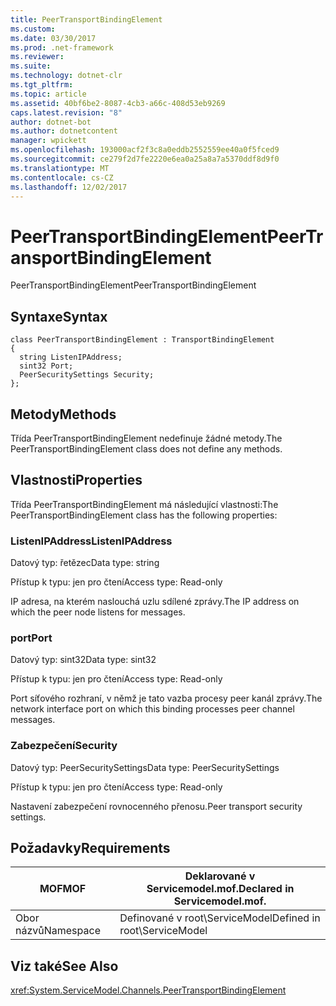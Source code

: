 ```yaml
---
title: PeerTransportBindingElement
ms.custom: 
ms.date: 03/30/2017
ms.prod: .net-framework
ms.reviewer: 
ms.suite: 
ms.technology: dotnet-clr
ms.tgt_pltfrm: 
ms.topic: article
ms.assetid: 40bf6be2-8087-4cb3-a66c-408d53eb9269
caps.latest.revision: "8"
author: dotnet-bot
ms.author: dotnetcontent
manager: wpickett
ms.openlocfilehash: 193000acf2f3c8a0eddb2552559ee40a0f5fced9
ms.sourcegitcommit: ce279f2d7fe2220e6ea0a25a8a7a5370ddf8d9f0
ms.translationtype: MT
ms.contentlocale: cs-CZ
ms.lasthandoff: 12/02/2017
---
```

# <a name="peertransportbindingelement"></a><span data-ttu-id="72e71-102">PeerTransportBindingElement</span><span class="sxs-lookup"><span data-stu-id="72e71-102">PeerTransportBindingElement</span></span>
<span data-ttu-id="72e71-103">PeerTransportBindingElement</span><span class="sxs-lookup"><span data-stu-id="72e71-103">PeerTransportBindingElement</span></span>  
  
## <a name="syntax"></a><span data-ttu-id="72e71-104">Syntaxe</span><span class="sxs-lookup"><span data-stu-id="72e71-104">Syntax</span></span>  
  
```  
class PeerTransportBindingElement : TransportBindingElement  
{  
  string ListenIPAddress;  
  sint32 Port;  
  PeerSecuritySettings Security;  
};  
```  
  
## <a name="methods"></a><span data-ttu-id="72e71-105">Metody</span><span class="sxs-lookup"><span data-stu-id="72e71-105">Methods</span></span>  
 <span data-ttu-id="72e71-106">Třída PeerTransportBindingElement nedefinuje žádné metody.</span><span class="sxs-lookup"><span data-stu-id="72e71-106">The PeerTransportBindingElement class does not define any methods.</span></span>  
  
## <a name="properties"></a><span data-ttu-id="72e71-107">Vlastnosti</span><span class="sxs-lookup"><span data-stu-id="72e71-107">Properties</span></span>  
 <span data-ttu-id="72e71-108">Třída PeerTransportBindingElement má následující vlastnosti:</span><span class="sxs-lookup"><span data-stu-id="72e71-108">The PeerTransportBindingElement class has the following properties:</span></span>  
  
### <a name="listenipaddress"></a><span data-ttu-id="72e71-109">ListenIPAddress</span><span class="sxs-lookup"><span data-stu-id="72e71-109">ListenIPAddress</span></span>  
 <span data-ttu-id="72e71-110">Datový typ: řetězec</span><span class="sxs-lookup"><span data-stu-id="72e71-110">Data type: string</span></span>  
  
 <span data-ttu-id="72e71-111">Přístup k typu: jen pro čtení</span><span class="sxs-lookup"><span data-stu-id="72e71-111">Access type: Read-only</span></span>  
  
 <span data-ttu-id="72e71-112">IP adresa, na kterém naslouchá uzlu sdílené zprávy.</span><span class="sxs-lookup"><span data-stu-id="72e71-112">The IP address on which the peer node listens for messages.</span></span>  
  
### <a name="port"></a><span data-ttu-id="72e71-113">port</span><span class="sxs-lookup"><span data-stu-id="72e71-113">Port</span></span>  
 <span data-ttu-id="72e71-114">Datový typ: sint32</span><span class="sxs-lookup"><span data-stu-id="72e71-114">Data type: sint32</span></span>  
  
 <span data-ttu-id="72e71-115">Přístup k typu: jen pro čtení</span><span class="sxs-lookup"><span data-stu-id="72e71-115">Access type: Read-only</span></span>  
  
 <span data-ttu-id="72e71-116">Port síťového rozhraní, v němž je tato vazba procesy peer kanál zprávy.</span><span class="sxs-lookup"><span data-stu-id="72e71-116">The network interface port on which this binding processes peer channel messages.</span></span>  
  
### <a name="security"></a><span data-ttu-id="72e71-117">Zabezpečení</span><span class="sxs-lookup"><span data-stu-id="72e71-117">Security</span></span>  
 <span data-ttu-id="72e71-118">Datový typ: PeerSecuritySettings</span><span class="sxs-lookup"><span data-stu-id="72e71-118">Data type: PeerSecuritySettings</span></span>  
  
 <span data-ttu-id="72e71-119">Přístup k typu: jen pro čtení</span><span class="sxs-lookup"><span data-stu-id="72e71-119">Access type: Read-only</span></span>  
  
 <span data-ttu-id="72e71-120">Nastavení zabezpečení rovnocenného přenosu.</span><span class="sxs-lookup"><span data-stu-id="72e71-120">Peer transport security settings.</span></span>  
  
## <a name="requirements"></a><span data-ttu-id="72e71-121">Požadavky</span><span class="sxs-lookup"><span data-stu-id="72e71-121">Requirements</span></span>  
  
|<span data-ttu-id="72e71-122">MOF</span><span class="sxs-lookup"><span data-stu-id="72e71-122">MOF</span></span>|<span data-ttu-id="72e71-123">Deklarované v Servicemodel.mof.</span><span class="sxs-lookup"><span data-stu-id="72e71-123">Declared in Servicemodel.mof.</span></span>|  
|---------|-----------------------------------|  
|<span data-ttu-id="72e71-124">Obor názvů</span><span class="sxs-lookup"><span data-stu-id="72e71-124">Namespace</span></span>|<span data-ttu-id="72e71-125">Definované v root\ServiceModel</span><span class="sxs-lookup"><span data-stu-id="72e71-125">Defined in root\ServiceModel</span></span>|  
  
## <a name="see-also"></a><span data-ttu-id="72e71-126">Viz také</span><span class="sxs-lookup"><span data-stu-id="72e71-126">See Also</span></span>  
 <xref:System.ServiceModel.Channels.PeerTransportBindingElement>
